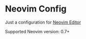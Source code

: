 # Neovim Config

Just a configuration for [Neovim Editor](https://neovim.io/)

Supported Neovim version: 0.7+
